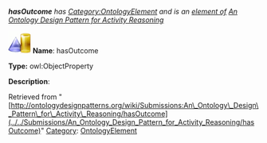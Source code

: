 ___hasOutcome__ has [Category:OntologyElement](../../Category/OntologyElement "Category:OntologyElement") and is an [element of](../../Property/ElementOf "Property:ElementOf") [An Ontology Design Pattern for Activity Reasoning](../../Submissions/An_Ontology_Design_Pattern_for_Activity_Reasoning "Submissions:An Ontology Design Pattern for Activity Reasoning")_


  




[![ObjectProperty](../../images/thumb/c/c3/ObjectProperty.gif/45px-ObjectProperty.gif)](../../Image/ObjectProperty.gif "ObjectProperty")
__Name__: hasOutcome 


__Type:__ owl:ObjectProperty 


__Description__: 





Retrieved from "[http://ontologydesignpatterns.org/wiki/Submissions:An\_Ontology\_Design\_Pattern\_for\_Activity\_Reasoning/hasOutcome](../../Submissions/An_Ontology_Design_Pattern_for_Activity_Reasoning/hasOutcome)"
 [Category](http://ontologydesignpatterns.org/wiki/Special:Categories "Special:Categories"): [OntologyElement](../../Category/OntologyElement "Category:OntologyElement")